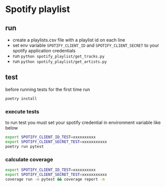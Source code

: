 # Spotify playlist

## run
- create a playlists.csv file with a playlist id on each line
- set env variable `SPOTIFY_CLIENT_ID` and `SPOTIFY_CLIENT_SECRET` to your spotify application credentials
- run `python spotify_playlist/get_tracks.py`
- run `python spotify_playlist/get_artists.py`

## test
before running tests for the first time run
```sh
poetry install
```

### execute tests
to run test you must set your spotify credential in environment variable like below

```sh
export SPOTIFY_CLIENT_ID_TEST=xxxxxxxxxx
export SPOTIFY_CLIENT_SECRET_TEST=xxxxxxxxxxx
poetry run pytest
```

### calculate coverage
```sh
export SPOTIFY_CLIENT_ID_TEST=xxxxxxxxxx
export SPOTIFY_CLIENT_SECRET_TEST=xxxxxxxxxxx
coverage run -m pytest && coverage report -m
```

